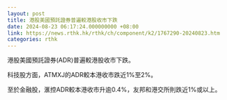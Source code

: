 ```yaml
---
layout: post
title: 港股美國預託證券普遍較港股收市下跌
date: 2024-08-23 06:17:24.000000000 +08:00
link: https://news.rthk.hk/rthk/ch/component/k2/1767290-20240823.htm
categories: rthk
---
```


港股美國預託證券(ADR)普遍較港股收市下跌。

科技股方面，ATMXJ的ADR較本港收市跌近1%至2%。

至於金融股，滙控ADR較本港收市升逾0.4%，友邦和港交所則跌近1%或以上。
